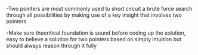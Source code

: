 -Two pointers are most commonly used to short circuit a brute force search through all possibilities by 
making use of a key insight that involves two pointers

-Make sure theoritical foundation is sound before coding up the solution, easy to believe a solution for two pointers based on simply intuition but should always reason through it fully